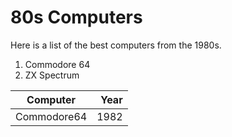 
# 80s Computers

Here is a list of the best computers from the 1980s.

1. Commodore 64
2. ZX Spectrum

| Computer    | Year  |
| ----------- | ----: |
| Commodore64 | 1982  |